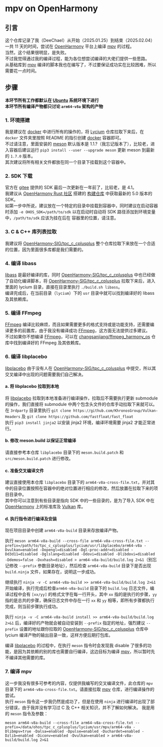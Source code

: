 # mpv on OpenHarmony
## 引言
这个仓库记录了我（DeeChael）从开始（2025.01.25）到结束（2025.02.04）一共 11 天的时间，尝试在 [OpenHarmony](https://www.openharmony.cn) 平台上编译 [mpv](https://github.com/mpv-player/mpv) 的过程。 \
当然，这个结果很明显，是失败。 \
不过我觉得通过我的编译过程，能为各位想尝试编译的大佬们提供一些思路。 \
从基础库到 [mpv](https://github.com/mpv-player/mpv) 编译的脚本我也在编写了，不过要保证成功实在比较困难，所以需要花一点时间。

## 步骤
**本环节所有工作都默认在 [Ubuntu](https://ubuntu.com) 系统环境下进行** \
**本环节所有编译产物都只讨论 `arm64-v8a` 架构的产物**

### 1. 环境搭建
我是建议在 [docker](https://www.docker.com) 中进行所有的操作的，将 [Lycium](https://gitee.com/han_jin_fei/lycium) 仓库拉取下来后，在 `docker` 文件夹里按照 README 的指引创建 [docker](https://www.docker.com) 容器即可。 \
不过请注意，里面安装的 [meson](https://mesonbuild.com) 默认版本是 1.1.?（我忘记版本了），比较老，进入容器后建议运行 `pip3 install --user --upgrade meson` 更新 meson 到最新的 `1.7.0` 版本。 \
其次建议将所有相关文件都放在同一个目录下挂载到这个容器中。

### 2. SDK 下载
官方在 [gitee](https://gitee.com/openharmony-sig/oh-inner-release-management/blob/master/Release-Testing-Version.md) 提供的 SDK 最后一次更新在一年前了，比较老，是 4.1。 \
我建议从 [OpenHarmony Rust 社区](https://github.com/openharmony-rs) 搭建的 [构建仓库](https://github.com/openharmony-rs/ohos-sdk/releases) 中获取最新的 5.0 版本的 SDK。 \
如第一步中所说，建议放在一个特定的目录中挂载到容器中，同时建议在启动容器时添加 `-e OHOS_SDK=/path/to/sdk` 以在启动时自动将 SDK 路径添加到环境变量中，`/path/to/sdk` 应该为挂在后在 容器里的位置，请注意。

### 3. C & C++ 库列表拉取
我建议将 [OpenHarmony-SIG/tpc_c_cplusplus](https://gitee.com/openharmony-sig/tpc_c_cplusplus) 整个仓库拉取下来放在一个合适的位置，因为里面很多库都是我们需要的。

### 4. 编译 libass
[libass](https://github.com/libass/libass) 是最好编译的库，同时 [OpenHarmony-SIG/tpc_c_cplusplus](https://gitee.com/openharmony-sig/tpc_c_cplusplus) 中也已经做了自动化编译脚本，将 [OpenHarmony-SIG/tpc_c_cplusplus](https://gitee.com/openharmony-sig/tpc_c_cplusplus) 拉取下来后，进入里面的 lycium 目录，直接在目录里执行 `./build.sh libass`。 \
编译完成后，在当前目录（`lycium`）下的 `usr` 目录中就可以找到编译好的 libass 及其依赖库。

### 5. 编译 FFmpeg
[FFmpeg](https://git.ffmpeg.org/ffmpeg.git) 编译比较麻烦，而且如果需要更多的格式支持或是功能支持，还需要编译更多的前置库，由于我没有编译成功 [FFmpeg](https://git.ffmpeg.org/ffmpeg.git)，这方面无法提供过多建议。 \
不过如果你不想编译 [FFmpeg](https://git.ffmpeg.org/ffmpeg.git)，可以在 [changsanjiang/ffmpeg_harmony_os](https://gitee.com/changsanjiang/ffmpeg_harmony_os/tree/main/ffmpeg/src/main/cpp/thirdparty) 仓库中找到编译好的 FFmpeg 及其依赖库。

### 6. 编译 libplacebo
[libplacebo](https://code.videolan.org/videolan/libplacebo) 由于没有人在 [OpenHarmony-SIG/tpc_c_cplusplus](https://gitee.com/openharmony-sig/tpc_c_cplusplus) 中提交，所以其交叉编译中出现的问题需要我们自己解决。
#### a. 将 libplacebo 拉取到本地
将 [libplacebo](https://code.videolan.org/videolan/libplacebo) 拉取到本地准备进行编译操作，拉取后不需要执行更新 submodule 的操作，我们直接将 submodule 中两个包含头文件的仓库手动拉取下来就可以。 \
在 `3rdparty` 目录里执行 `git clone https://github.com/KhronosGroup/Vulkan-Headers` 及 `git clone https://github.com/fastfloat/fast_float` \
执行 `pip3 install jinja2` 以安装 jinja2 环境，编译环境需要 jinja2 才能正常进行。
#### b. 修改 meson.build 以保证正常编译
请直接参考本仓库 `libplacebo` 目录下的 `meson.build.patch` 和 `src/meson.build.patch` 进行修改。
#### c. 准备交叉编译文件
建议直接使用本仓库 `libplacebo` 目录下的 `arm64-v8a-cross-file.txt`，并对其中的目录位置按照在容器中的绝对位置进行相应的修改，然后放置在拉取下来的项目目录中。 \
其中你可以注意到有些目录是指向 SDK 中的一些目录的，是为了导入 SDK 中在 [OpenHarmony](https://www.openharmony.cn) 上的标准库及 [Vulkan](https://www.vulkan.org) 库。
#### d. 执行指令进行编译及安装
现在项目目录中创建 `arm64-v8a-build` 目录来存放编译产物。 

执行 `meson arm64-v8a-build --cross-file arm64-v8a-cross-file.txt --prefix=/path/to/tpc_c_cplusplus/lycium/usr/libplacebo/arm64-v8a -Dvulkan=enabled -Dopengl=disabled -Dgl-proc-addr=disabled -Dd3d11=disabled -Dglslang=disabled -Ddovi=disabled -Dlibdovi=disabled -Ddemos=false -Dxxhash=disabled > arm64-v8a-build/build.log 2>&1`（别忘记修改 `--prefix` 参数目录地址），然后检查 `arm64-v8a-build` 目录下是否出现 `build.ninja` 文件，如果存在，说明这一步成功。 

继续执行 `ninja -v -C arm64-v8a-build >> arm64-v8a-build/build.log 2>&1` 开始编译，执行完成后检查`arm64-v8a-build` 目录下的 `build.log` 日志文件，编译过程中会有 `[xx/yy]` 的格式文字在每一行开头，其中 `xx` 指的是执行的步骤，`yy` 指的是总共的步骤，确保日志文件中存在一行 `xx` 和 `yy` 相等，即所有步骤都执行完成，则当前步骤执行成功。

执行 `ninja -v -C arm64-v8a-build install >> arm64-v8a-build/build.log 2>&1` 后，编译好的产物就会被自动安装到 `--prefix` 指定的地址，强烈建议 `--prefix` 设置的地址跟你拉取的 [OpenHarmony-SIG/tpc_c_cplusplus](https://gitee.com/openharmony-sig/tpc_c_cplusplus) 仓库中 lycium 编译产物的输出目录一致，这样方便后期打包库。

编译 [libplacebo](https://code.videolan.org/videolan/libplacebo) 的过程中，在执行 `meson` 指令时会发现我 disable 了很多的功能，是因为其依赖的别的库也需要自行编译，这边目标为编译 [mpv](https://github.com/mpv-player/mpv)，所以暂时先不编译其他需要的库。

### 7. 编译 mpv
这一步我没有很多可参考的内容，仅提供我编写的交叉编译文件，此仓库的 `mpv` 目录下的 `arm64-v8a-cross-file.txt`。请直接拉取 [mpv](https://github.com/mpv-player/mpv) 仓库，进行编译操作的尝试。 \
执行 `meson` 指令这一步我仍然是成功了，但是在使用 `ninja` 进行编译时出现了部分错误，由于我并没有学习过 C 及 C++ 相关知识，并不了解如何解决。
我是用的 `meson` 指令及参数：
```shell
meson arm64-v8a-build --cross-file arm64-v8a-cross-file.txt --prefix=/data/ohos/tpc_c_cplusplus/lycium/usr/mpv/arm64-v8a -Dlibmpv=true -Dalsa=enabled -Dpulse=enabled -Duchardet=enabled -Dzlib=enabled -Diconv=enabled -Dvulkan=enabled > arm64-v8a-build/build.log 2>&1
```

